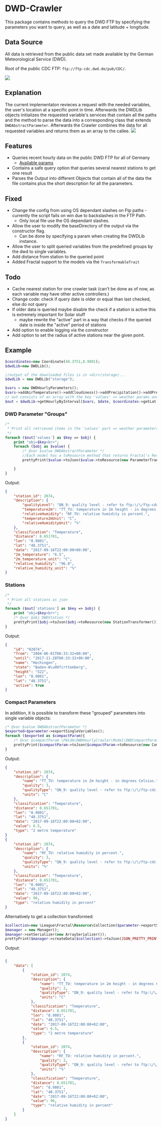 # DWD-Crawler

This package contains methods to query the DWD FTP by specifying the parameters you want to query, as well as a date and latitude + longitude.

## Data Source
All data is retrieved from the public data set made available by the German Meteorological Service (DWD). 

Root of the public CDC FTP: `ftp://ftp-cdc.dwd.de/pub/CDC/`.

![](doc/img/dwd_logo_258x69.png)

## Explanation
The current implementaton revieces a request with the needed variables, the user's location at a specific point in time. Afterwards the DWDLib objects initializes the requested variable's services that contain all the paths and the method to parse the data into a corresponding class that extends `DWDAbstractParameter`. Afterwards the Crawler combines the data for all requested variables and returns them as an array to the callee. 
![](doc/img/description.png)
## Features

- Queries recent hourly data on the public DWD FTP for all of Germany
    - [Available params](ftp://ftp-cdc.dwd.de/pub/CDC/observations_germany/climate/hourly/)
- Contains a safe query option that queries several nearest stations to get one result
- Parses the Output into different Objects that contain all of the data the file contains plus the short description for 
all the parameters.

## Fixed
- Change the config from using OS dependant slashes on Ftp paths - currently the script fails on win due to backslashes in the FTP Path.
    - Only local file use the OS dependant slashes.
- Allow the user to modify the baseDirectory of the output via the constructor flag.
    - Can be done by specifying a param when creating the DWDLib instance.
- Allow the user to split queried variables from the predefined groups by the dwd to single variables.
- Add distance from station to the queried point
- Added Fractal support to the models via the `TransformableTrait`


## Todo
- Cache nearest station for one crawler task (can't be done as of now, as each variable may have other active controllers.)
- Change code: check if query date is older or equal than last checked, else do not query
- If older data is queried maybe disable the check if a station is active this is extremely important for Solar stuff
    - maybe rewrite the "active" part in a way that checks if the queried date is inside the "active" period of stations
- Add option to enable logging via the constructor
- Add option to set the radius of active stations near the given point.

## Example
```php
$coordinates=new Coordinate(48.3751,8.9801);
$dwdLib=new DWDLib();

//output of the downloaded files is in <dir>/storage/...
$dwdLib = new DWDLib("storage");

$vars = new DWDHourlyParameters();
$vars->addAirTemperature()->addCloudiness()->addPrecipitation()->addPressure()->addSoilTemperature()->addSun()->addWind()/*->add...*/;
// out consists of an array with the key 'values' => weather params and 'stations' => weather stations
$out = $dwdLib->getHourlyByInterval($vars, $date, $coordinates->getLat(), $coordinates->getLng());

```
### DWD Parameter "Groups"

```php
/*
 * Print all retrieved items in the 'values' part => weather parameters as json
 */
foreach ($out['values'] as $key => $obj) {
    print "obj=$key<br>";
    foreach ($obj as $value) {
        /* @var $value DWDAbstractParameter */
        //Each model has a toResource method that returns Fractal's ResourceAbstract, it can be used to retrieve an array or json data
        prettyPrint($value->toJson($value->toResource(new ParameterTransformer()), JSON_PRETTY_PRINT));

    }
}
```
Output:
```json
{
    "station_id": 2074,
    "description": {
        "qualityLevel": "QN_9: quality level - refer to ftp:\/\/ftp-cdc.dwd.de\/pub\/CDC\/observations_germany\/climate\/hourly\/air_temperature\/recent\/DESCRIPTION_obsgermany_climate_hourly_tu_recent_en.pdf",
        "temperature2m": "TT_TU: temperature in 2m height - in degrees Celsius.",
        "relativeHumidity": "RF_TU: relative humidity in percent.",
        "temperature2mUnit": "C",
        "relativeHumidityUnit": "%"
    },
    "classification": "Temperature",
    "distance": 8.651701,
    "lon": "8.9801",
    "lat": "48.3751",
    "date": "2017-09-16T22:00:00+00:00",
    "2m_temperature": "6.5",
    "2m_temperature_unit": "C",
    "relative_humidity": "96.0",
    "relative_humidity_unit": "%"
}
```
### Stations
```php
/*
 * Print all stations as json
 */
foreach ($out['stations'] as $key => $obj) {
    print "obj=$key<br>";
    /* @var $obj DWDStation */
    prettyPrint($obj->toJson($obj->toResource(new StationTransformer()), JSON_PRETTY_PRINT));
}
```
Output:
```json
{
    "id": "02074",
    "from": "2004-06-01T08:33:32+00:00",
    "until": "2017-11-28T08:33:32+00:00",
    "name": "Hechingen",
    "state": "Baden-W\u00fcrttemberg",
    "height": "522",
    "lon": "8.9801",
    "lat": "48.3751",
    "active": true
}
```

### Compact Parameters
In addition, it is possible to transform these "grouped" parameters into single variable objects:

```php
/* @var $value DWDAbstractParameter */
$exported=$parameter->exportSingleVariables();
foreach ($exported as $compactParam){
    /* @var $compactParam \FWidm\DWDHourlyCrawler\Model\DWDCompactParameter */
    prettyPrint($compactParam->toJson($compactParam->toResource(new CompactParameterTransformer()), JSON_PRETTY_PRINT));
}
```
Output:
```json
{
    "station_id": 2074,
    "description": {
        "name": "TT_TU: temperature in 2m height - in degrees Celsius.",
        "quality": 3,
        "qualityType": "QN_9: quality level - refer to ftp:\/\/ftp-cdc.dwd.de\/pub\/CDC\/observations_germany\/climate\/hourly\/air_temperature\/recent\/DESCRIPTION_obsgermany_climate_hourly_tu_recent_en.pdf",
        "units": "C"
    },
    "classification": "Temperature",
    "distance": 8.651701,
    "lon": "8.9801",
    "lat": "48.3751",
    "date": "2017-09-16T22:00:00+02:00",
    "value": 6.5,
    "type": "2 metre temperature"
}
{
    "station_id": 2074,
    "description": {
        "name": "RF_TU: relative humidity in percent.",
        "quality": 3,
        "qualityType": "QN_9: quality level - refer to ftp:\/\/ftp-cdc.dwd.de\/pub\/CDC\/observations_germany\/climate\/hourly\/air_temperature\/recent\/DESCRIPTION_obsgermany_climate_hourly_tu_recent_en.pdf",
        "units": "%"
    },
    "classification": "Temperature",
    "distance": 8.651701,
    "lon": "8.9801",
    "lat": "48.3751",
    "date": "2017-09-16T22:00:00+02:00",
    "value": 96,
    "type": "relative humidity in percent"
}
```

Alternatively to get a collection transformed:
```php
$collection=new \League\Fractal\Resource\Collection($parameter->exportSingleVariables(),new CompactParameterTransformer());
$manager = new Manager();
$manager->setSerializer(new ArraySerializer());
prettyPrint($manager->createData($collection)->toJson(JSON_PRETTY_PRINT));
```

Output:
```json

{
    "data": [
        {
            "station_id": 2074,
            "description": {
                "name": "TT_TU: temperature in 2m height - in degrees Celsius.",
                "quality": 3,
                "qualityType": "QN_9: quality level - refer to ftp:\/\/ftp-cdc.dwd.de\/pub\/CDC\/observations_germany\/climate\/hourly\/air_temperature\/recent\/DESCRIPTION_obsgermany_climate_hourly_tu_recent_en.pdf",
                "units": "C"
            },
            "classification": "Temperature",
            "distance": 8.651701,
            "lon": "8.9801",
            "lat": "48.3751",
            "date": "2017-09-16T22:00:00+02:00",
            "value": 6.5,
            "type": "2 metre temperature"
        },
        {
            "station_id": 2074,
            "description": {
                "name": "RF_TU: relative humidity in percent.",
                "quality": 3,
                "qualityType": "QN_9: quality level - refer to ftp:\/\/ftp-cdc.dwd.de\/pub\/CDC\/observations_germany\/climate\/hourly\/air_temperature\/recent\/DESCRIPTION_obsgermany_climate_hourly_tu_recent_en.pdf",
                "units": "%"
            },
            "classification": "Temperature",
            "distance": 8.651701,
            "lon": "8.9801",
            "lat": "48.3751",
            "date": "2017-09-16T22:00:00+02:00",
            "value": 96,
            "type": "relative humidity in percent"
        }
    ]
}
```